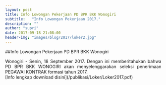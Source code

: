 ```yaml
---
layout: post
title: Info Lowongan Pekerjaan PD BPR BKK Wonogiri
subtitle:   "Info Lowongan Pekerjaan 2017."
description: ""
author: "supri"
date: 2017-09-18 21:08:00
header-img: "images/blog/2017/loker2.jpg"
---
```

##Info Lowongan Pekerjaan PD BPR BKK Wonogiri
<div style="text-align: justify;">Wonogiri - Senin, 18 September 2017. Dengan ini memberitahukan bahwa PD BPR BKK WONOGIRI akan menyelenggarakan seleksi penerimaan PEGAWAI KONTRAK formasi tahun 2017.</div>
[Info lengkap download disini](/publikasi/Loker/Loker2017.pdf)
